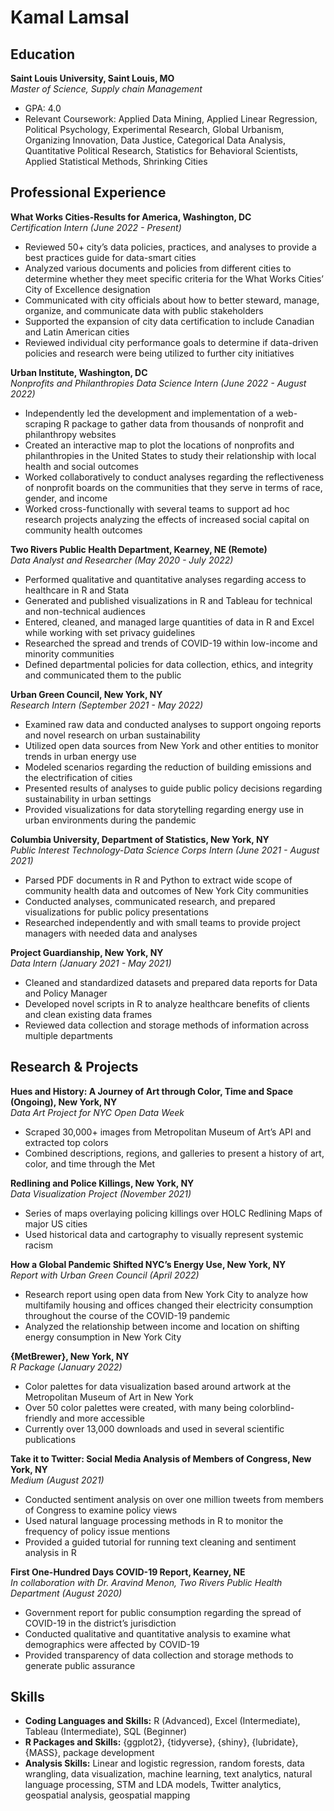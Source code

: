 # Kamal Lamsal

## Education
**Saint Louis University, Saint Louis, MO**  
*Master of Science, Supply chain Management*  
- GPA: 4.0 
- Relevant Coursework: Applied Data Mining, Applied Linear Regression, Political Psychology, Experimental Research, Global Urbanism, Organizing Innovation, Data Justice, Categorical Data Analysis, Quantitative Political Research, Statistics for Behavioral Scientists, Applied Statistical Methods, Shrinking Cities

## Professional Experience
**What Works Cities-Results for America, Washington, DC**  
*Certification Intern (June 2022 - Present)*  
- Reviewed 50+ city’s data policies, practices, and analyses to provide a best practices guide for data-smart cities
- Analyzed various documents and policies from different cities to determine whether they meet specific criteria for the What Works Cities’ City of Excellence designation
- Communicated with city officials about how to better steward, manage, organize, and communicate data with public stakeholders
- Supported the expansion of city data certification to include Canadian and Latin American cities
- Reviewed individual city performance goals to determine if data-driven policies and research were being utilized to further city initiatives

**Urban Institute, Washington, DC**  
*Nonprofits and Philanthropies Data Science Intern (June 2022 - August 2022)*  
- Independently led the development and implementation of a web-scraping R package to gather data from thousands of nonprofit and philanthropy websites
- Created an interactive map to plot the locations of nonprofits and philanthropies in the United States to study their relationship with local health and social outcomes
- Worked collaboratively to conduct analyses regarding the reflectiveness of nonprofit boards on the communities that they serve in terms of race, gender, and income
- Worked cross-functionally with several teams to support ad hoc research projects analyzing the effects of increased social capital on community health outcomes

**Two Rivers Public Health Department, Kearney, NE (Remote)**  
*Data Analyst and Researcher (May 2020 - July 2022)*  
- Performed qualitative and quantitative analyses regarding access to healthcare in R and Stata
- Generated and published visualizations in R and Tableau for technical and non-technical audiences
- Entered, cleaned, and managed large quantities of data in R and Excel while working with set privacy guidelines
- Researched the spread and trends of COVID-19 within low-income and minority communities
- Defined departmental policies for data collection, ethics, and integrity and communicated them to the public

**Urban Green Council, New York, NY**  
*Research Intern (September 2021 - May 2022)*  
- Examined raw data and conducted analyses to support ongoing reports and novel research on urban sustainability
- Utilized open data sources from New York and other entities to monitor trends in urban energy use
- Modeled scenarios regarding the reduction of building emissions and the electrification of cities
- Presented results of analyses to guide public policy decisions regarding sustainability in urban settings
- Provided visualizations for data storytelling regarding energy use in urban environments during the pandemic

**Columbia University, Department of Statistics, New York, NY**  
*Public Interest Technology-Data Science Corps Intern (June 2021 - August 2021)*  
- Parsed PDF documents in R and Python to extract wide scope of community health data and outcomes of New York City communities
- Conducted analyses, communicated research, and prepared visualizations for public policy presentations
- Researched independently and with small teams to provide project managers with needed data and analyses

**Project Guardianship, New York, NY**  
*Data Intern (January 2021 - May 2021)*  
- Cleaned and standardized datasets and prepared data reports for Data and Policy Manager
- Developed novel scripts in R to analyze healthcare benefits of clients and clean existing data frames
- Reviewed data collection and storage methods of information across multiple departments

## Research & Projects
**Hues and History: A Journey of Art through Color, Time and Space (Ongoing), New York, NY**  
*Data Art Project for NYC Open Data Week*  
- Scraped 30,000+ images from Metropolitan Museum of Art’s API and extracted top colors
- Combined descriptions, regions, and galleries to present a history of art, color, and time through the Met

**Redlining and Police Killings, New York, NY**  
*Data Visualization Project (November 2021)*  
- Series of maps overlaying policing killings over HOLC Redlining Maps of major US cities
- Used historical data and cartography to visually represent systemic racism

**How a Global Pandemic Shifted NYC’s Energy Use, New York, NY**  
*Report with Urban Green Council (April 2022)*  
- Research report using open data from New York City to analyze how multifamily housing and offices changed their electricity consumption throughout the course of the COVID-19 pandemic
- Analyzed the relationship between income and location on shifting energy consumption in New York City

**{MetBrewer}, New York, NY**  
*R Package (January 2022)*  
- Color palettes for data visualization based around artwork at the Metropolitan Museum of Art in New York
- Over 50 color palettes were created, with many being colorblind-friendly and more accessible
- Currently over 13,000 downloads and used in several scientific publications

**Take it to Twitter: Social Media Analysis of Members of Congress, New York, NY**  
*Medium (August 2021)*  
- Conducted sentiment analysis on over one million tweets from members of Congress to examine policy views
- Used natural language processing methods in R to monitor the frequency of policy issue mentions
- Provided a guided tutorial for running text cleaning and sentiment analysis in R

**First One-Hundred Days COVID-19 Report, Kearney, NE**  
*In collaboration with Dr. Aravind Menon, Two Rivers Public Health Department (August 2020)*  
- Government report for public consumption regarding the spread of COVID-19 in the district’s jurisdiction
- Conducted qualitative and quantitative analysis to examine what demographics were affected by COVID-19
- Provided transparency of data collection and storage methods to generate public assurance

## Skills
- **Coding Languages and Skills:** R (Advanced), Excel (Intermediate), Tableau (Intermediate), SQL (Beginner)
- **R Packages and Skills:** {ggplot2}, {tidyverse}, {shiny}, {lubridate}, {MASS}, package development
- **Analysis Skills:** Linear and logistic regression, random forests, data wrangling, data visualization, machine learning, text analytics, natural language processing, STM and LDA models, Twitter analytics, geospatial analysis, geospatial mapping
